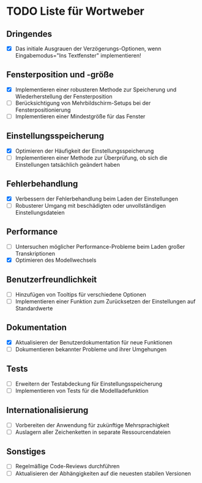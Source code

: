 # TODO Liste für Wortweber

## Dringendes
- [x] Das initiale Ausgrauen der Verzögerungs-Optionen, wenn Eingabemodus="Ins Textfenster" implementieren!

## Fensterposition und -größe
- [x] Implementieren einer robusteren Methode zur Speicherung und Wiederherstellung der Fensterposition
- [ ] Berücksichtigung von Mehrbildschirm-Setups bei der Fensterpositionierung
- [ ] Implementieren einer Mindestgröße für das Fenster

## Einstellungsspeicherung
- [x] Optimieren der Häufigkeit der Einstellungsspeicherung
- [ ] Implementieren einer Methode zur Überprüfung, ob sich die Einstellungen tatsächlich geändert haben

## Fehlerbehandlung
- [x] Verbessern der Fehlerbehandlung beim Laden der Einstellungen
- [ ] Robusterer Umgang mit beschädigten oder unvollständigen Einstellungsdateien

## Performance
- [ ] Untersuchen möglicher Performance-Probleme beim Laden großer Transkriptionen
- [x] Optimieren des Modellwechsels

## Benutzerfreundlichkeit
- [ ] Hinzufügen von Tooltips für verschiedene Optionen
- [ ] Implementieren einer Funktion zum Zurücksetzen der Einstellungen auf Standardwerte

## Dokumentation
- [x] Aktualisieren der Benutzerdokumentation für neue Funktionen
- [ ] Dokumentieren bekannter Probleme und ihrer Umgehungen

## Tests
- [ ] Erweitern der Testabdeckung für Einstellungsspeicherung
- [ ] Implementieren von Tests für die Modellladefunktion

## Internationalisierung
- [ ] Vorbereiten der Anwendung für zukünftige Mehrsprachigkeit
- [ ] Auslagern aller Zeichenketten in separate Ressourcendateien

## Sonstiges
- [ ] Regelmäßige Code-Reviews durchführen
- [ ] Aktualisieren der Abhängigkeiten auf die neuesten stabilen Versionen
